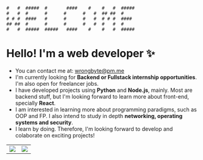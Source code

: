 ```
#   #  #####  #       ####    #    #   #  #####  
#   #  #      #      #      #   #  ## ##  #
# # #  ####   #      #      #   #  # # #  ####
## ##  #      #      #      #   #  #   #  #
#   #  #####  #####   ####    #    #   #  #####
```

# Hello! I'm a web developer :sparkles:
- You can contact me at: wrongbyte@pm.me
- I'm currently looking for **Backend or Fullstack internship opportunities**. I'm also open for freelancer jobs.
- I have developed projects using **Python** and **Node.js**, mainly. Most are backend stuff, but I'm looking forward to learn more about front-end, specially **React**.
- I am interested in learning more about programming paradigms, such as OOP and FP. I also intend to study in depth **networking, operating systems and security**.
- I learn by doing. Therefore, I'm looking forward to develop and colaborate on exciting projects!

<table>
  <tr>
    <td align="center" style="padding=0;width=50%;">
      <img align="center" style="padding=0;" src="https://github-readme-stats.vercel.app/api?username=wrongbyte&show_icons=true&theme=default&count_private=true&hide_border=true&icon_color=41B883&title_color=41B883&text_color=34495E&bg_color=00000000" />
    </td>
    <td align="center" style="padding=0;width=50%;">
      <img align="center" style="padding=0;" src="https://github-readme-stats.vercel.app/api/top-langs/?username=wrongbyte&layout=compact&hide_border=true&icon_color=41B883&title_color=41B883&text_color=34495E&bg_color=00000000" />
    </td>
  </tr>
</table>

